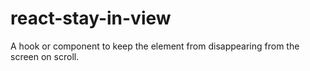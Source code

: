 # react-stay-in-view

A hook or component to keep the element from disappearing from the screen on scroll.
